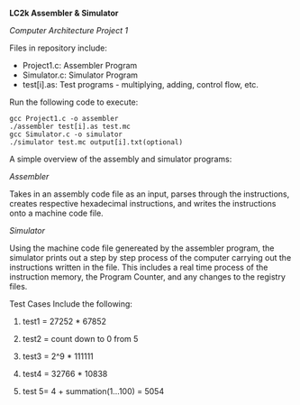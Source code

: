 **LC2k Assembler & Simulator**

*Computer Architecture Project 1*

Files in repository  include:
- Project1.c: Assembler Program
- Simulator.c: Simulator Program
- test[i].as: Test programs - multiplying, adding, control flow, etc.

Run the following code to execute:
```
gcc Project1.c -o assembler
./assembler test[i].as test.mc
gcc Simulator.c -o simulator
./simulator test.mc output[i].txt(optional)

```

A simple overview of the assembly and simulator programs:

*Assembler*

Takes in an assembly code file as an input, parses through the instructions,
creates respective hexadecimal instructions, and writes the instructions onto 
a machine code file.

*Simulator*

Using the machine code file genereated by the assembler program, the simulator prints out
a step by step process of the computer carrying out the instructions written in the file. This includes
a real time process of the instruction memory, the Program Counter, and any changes to the registry files.

Test Cases Include the following:

1. test1 = 27252 * 67852

2. test2 = count down to 0 from 5

3. test3 = 2^9 * 111111

4. test4 = 32766 * 10838

5. test 5= 4 + summation(1...100) = 5054
